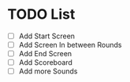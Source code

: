 # TODO List

- [ ] Add Start Screen
- [ ] Add Screen In between Rounds
- [ ] Add End Screen
- [ ] Add Scoreboard
- [ ] Add more Sounds